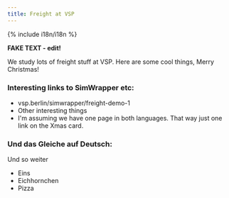 ```yaml
---
title: Freight at VSP
---
```


{% include i18n/i18n %}

**FAKE TEXT - edit!**

We study lots of freight stuff at VSP. Here are some cool things, Merry Christmas!

### Interesting links to SimWrapper etc:

- vsp.berlin/simwrapper/freight-demo-1
- Other interesting things
- I'm assuming we have one page in both languages. That way just one link on the Xmas card.


### Und das Gleiche auf Deutsch:

Und so weiter

- Eins
- Eichhornchen
- Pizza
